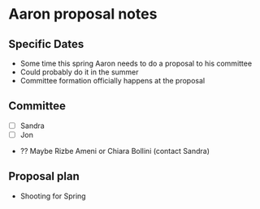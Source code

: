 # Aaron proposal notes

## Specific Dates
- Some time this spring Aaron needs to do a proposal to his committee
- Could probably do it in the summer
- Committee formation officially happens at the proposal 

## Committee
- [ ] Sandra
- [ ] Jon 
- ?? Maybe Rizbe Ameni or Chiara Bollini (contact Sandra) 

## Proposal plan
- Shooting for Spring
